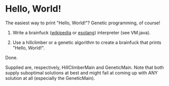 # Hello, World!

The easiest way to print "Hello, World!"? Genetic programming, of course!

1. Write a brainfuck ([wikipedia](https://en.wikipedia.org/wiki/Brainfuck) 
  or [esolang](https://esolangs.org/wiki/Brainfuck)) interpreter (see VM.java).
  
2. Use a hillclimber or a genetic algorithm to create a brainfuck that prints "Hello, World!".

Done.

Supplied are, respectively, HillClimberMain and GeneticMain. Note that both supply suboptimal solutions at best and might fail 
at coming up with ANY solution at all (especially the GeneticMain).
